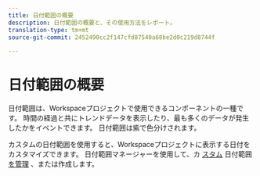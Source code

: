 ```yaml
---
title: 日付範囲の概要
description: 日付範囲の概要と、その使用方法をレポート。
translation-type: tm+mt
source-git-commit: 2452490cc2f147cfd87540a68be2d0c219d8744f

---
```



# 日付範囲の概要

日付範囲は、Workspaceプロジェクトで使用できるコンポーネントの一種です。 時間の経過と共にトレンドデータを表示したり、最も多くのデータが発生したかをイベントできます。 日付範囲は紫で色分けされます。

カスタムの日付範囲を使用すると、Workspaceプロジェクトに表示する日付をカスタマイズできます。 日付範囲マネージャーを使用して、カ [スタム](manage.md) 日付範囲 [を管理](create.md) 、または作成します。
